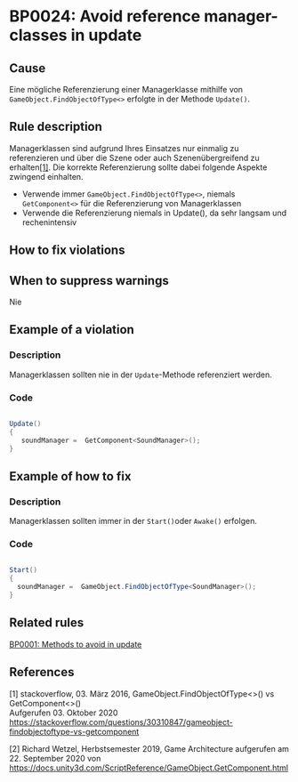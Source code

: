 # BP0024: Avoid reference manager-classes in update

## Cause

Eine mögliche Referenzierung einer Managerklasse mithilfe von `GameObject.FindObjectOfType<>` erfolgte in der Methode `Update()`.

## Rule description

Managerklassen sind aufgrund Ihres Einsatzes nur einmalig zu referenzieren und über die Szene oder auch Szenenübergreifend zu erhalten[[1]](*1).
Die korrekte Referenzierung sollte dabei folgende Aspekte zwingend einhalten.

* Verwende immer `GameObject.FindObjectOfType<>`, niemals `GetComponent<>` für die Referenzierung von Managerklassen
* Verwende die Referenzierung niemals in Update(), da sehr langsam und rechenintensiv

## How to fix violations

## When to suppress warnings

Nie

## Example of a violation

### Description

Managerklassen sollten nie in der `Update`-Methode referenziert werden.

### Code

```csharp

Update()
{
   soundManager =  GetComponent<SoundManager>();
}

```

## Example of how to fix

### Description

Managerklassen sollten immer in der `Start()`oder `Awake()` erfolgen.


### Code

```csharp

Start()
{
  soundManager =  GameObject.FindObjectOfType<SoundManager>();
}
```

## Related rules

[BP0001: Methods to avoid in update](https://github.com/emanuelbuholzer/unity-best-practices/blob/master/docs/reference/BP0001_MethodsToAvoidInUpdate.md)

## References

<a id="1">[1]</a>
stackoverflow, 03. März 2016, GameObject.FindObjectOfType<>() vs GetComponent<>()<br/>
Aufgerufen 03. Oktober 2020 https://stackoverflow.com/questions/30310847/gameobject-findobjectoftype-vs-getcomponent

<a id="2">[2]</a>
Richard Wetzel, Herbstsemester 2019, Game Architecture
aufgerufen am 22. September 2020 von https://docs.unity3d.com/ScriptReference/GameObject.GetComponent.html

